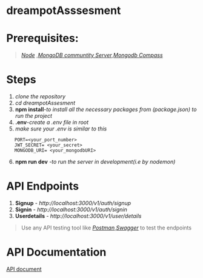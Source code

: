# dreampotAsssesment

# Prerequisites:
    
 > [*Node*](https://nodejs.org/en) ,[*MongoDB communtity Server*](https://www.mongodb.com/try/download/community),[*Mongodb Compass*](https://www.mongodb.com/try/download/compass)

# Steps
1. _clone the repository_
2. _cd dreampotAssesment_
3. **npm install**_-to install all the necessary packages from (package.json) to run the project_
4. **.env**_-create a .env file in root_
5. _make sure your .env is similar to this_
 ```
    PORT=<your_port_number>
    JWT_SECRET= <your_secret>
    MONGODB_URI= <your_mongodbURI>
   ```
6. **npm run dev** _-to run the server in development(i.e by nodemon)_

# API Endpoints
1. **Signup**      - _http://localhost:3000/v1/auth/signup_
2. **Signin**      - _http://localhost:3000/v1/auth/signin_
3. **Userdetails** - _http://localhost:3000/v1/user/details_

> Use any API testing tool like [*Postman*](https://www.postman.com/),[*Swagger*](https://swagger.io/) to test the endpoints

# API Documentation 
[API document](https://documenter.getpostman.com/view/25325004/2sA2xb7bdQ)
